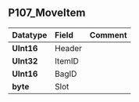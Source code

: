 ## P107\_MoveItem ##
| **Datatype** | **Field** | **Comment** |
|:-------------|:----------|:------------|
| **UInt16** | Header |  |
| **UInt32** | ItemID |  |
| **UInt16** | BagID |  |
| **byte** | Slot |  |